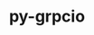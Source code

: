 ---
title: "py-grpcio"
layout: cache
categories: [package, develop]
meta: {"compilers": ["apple-clang@16.0.0", "gcc@11.4.0", "gcc@13.2.0"], "num_specs": 95, "num_specs_by_stack": {"e4s": 19, "hep": 5, "ml-darwin-aarch64-mps": 10, "ml-linux-aarch64-cpu": 28, "ml-linux-aarch64-cuda": 27, "ml-linux-x86_64-cpu": 27, "ml-linux-x86_64-cuda": 26, "ml-linux-x86_64-rocm": 20, "root": 95}, "oss": ["sequoia", "ubuntu22.04", "ubuntu24.04"], "platforms": ["darwin", "linux"], "stacks": ["e4s", "hep", "ml-darwin-aarch64-mps", "ml-linux-aarch64-cpu", "ml-linux-aarch64-cuda", "ml-linux-x86_64-cpu", "ml-linux-x86_64-cuda", "ml-linux-x86_64-rocm", "root"], "targets": ["aarch64", "x86_64_v3"], "versions": ["1.48.2", "1.62.2", "1.64.0", "1.71.0"]}
spec_details: [{"compiler": "gcc@11.4.0", "hash": "27md76e32cv64qezorjr2px3o5l7cq33", "os": "ubuntu22.04", "platform": "linux", "size": "-", "stacks": ["e4s", "root"], "target": "x86_64_v3", "variants": ["build_system=python_pip"], "versions": ["1.62.2"]}, {"compiler": "gcc@11.4.0", "hash": "2bxnu5hkq5k5udlicpgfk4ceu5t7pfbz", "os": "ubuntu22.04", "platform": "linux", "size": "-", "stacks": ["e4s", "root"], "target": "x86_64_v3", "variants": ["build_system=python_pip"], "versions": ["1.71.0"]}, {"compiler": "gcc@11.4.0", "hash": "2je2p4xp7mkchurg5bkxrio4whlc7bol", "os": "ubuntu22.04", "platform": "linux", "size": "-", "stacks": ["e4s", "root"], "target": "x86_64_v3", "variants": ["build_system=python_pip", "patches:=6be44fb"], "versions": ["1.48.2"]}, {"compiler": "gcc@13.2.0", "hash": "2ramt7cdlt2estfxolwlv3jzkocctcy2", "os": "ubuntu24.04", "platform": "linux", "size": "-", "stacks": ["ml-linux-x86_64-cpu", "ml-linux-x86_64-cuda", "root"], "target": "x86_64_v3", "variants": ["build_system=python_pip"], "versions": ["1.71.0"]}, {"compiler": "gcc@13.2.0", "hash": "2xblpsyov4o6img67de5fwkga6duqfxx", "os": "ubuntu24.04", "platform": "linux", "size": "-", "stacks": ["ml-linux-x86_64-cpu", "ml-linux-x86_64-cuda", "root"], "target": "x86_64_v3", "variants": ["build_system=python_pip"], "versions": ["1.71.0"]}, {"compiler": "gcc@13.2.0", "hash": "35tmcmm27qpdznwmds5wmenvpvwkouu7", "os": "ubuntu24.04", "platform": "linux", "size": "-", "stacks": ["ml-linux-x86_64-cpu", "ml-linux-x86_64-cuda", "ml-linux-x86_64-rocm", "root"], "target": "x86_64_v3", "variants": ["build_system=python_pip"], "versions": ["1.71.0"]}, {"compiler": "gcc@11.4.0", "hash": "3dbkfztotc2tfvicr5otyxjyqczpqvpx", "os": "ubuntu22.04", "platform": "linux", "size": "-", "stacks": ["hep", "root"], "target": "x86_64_v3", "variants": ["build_system=python_pip"], "versions": ["1.62.2"]}, {"compiler": "gcc@11.4.0", "hash": "3rywbvc3try74nqxhsazclo5g6abtnao", "os": "ubuntu22.04", "platform": "linux", "size": "-", "stacks": ["e4s", "root"], "target": "x86_64_v3", "variants": ["build_system=python_pip"], "versions": ["1.62.2"]}, {"compiler": "gcc@13.2.0", "hash": "3voqearwbk4emebbgspet4p7dt6crgwm", "os": "ubuntu24.04", "platform": "linux", "size": "-", "stacks": ["ml-linux-aarch64-cpu", "ml-linux-aarch64-cuda", "root"], "target": "aarch64", "variants": ["build_system=python_pip", "patches:=6be44fb"], "versions": ["1.48.2"]}, {"compiler": "gcc@13.2.0", "hash": "5k2qovn7pa4w62uw3hhbqyonxcwb7rgk", "os": "ubuntu24.04", "platform": "linux", "size": "-", "stacks": ["ml-linux-aarch64-cpu", "ml-linux-aarch64-cuda", "root"], "target": "aarch64", "variants": ["build_system=python_pip"], "versions": ["1.71.0"]}, {"compiler": "gcc@13.2.0", "hash": "5wmxtxcrd5xlirohrmkyxfmydjewpn7l", "os": "ubuntu24.04", "platform": "linux", "size": "-", "stacks": ["ml-linux-x86_64-cpu", "ml-linux-x86_64-cuda", "ml-linux-x86_64-rocm", "root"], "target": "x86_64_v3", "variants": ["build_system=python_pip"], "versions": ["1.71.0"]}, {"compiler": "gcc@13.2.0", "hash": "67fn5glb3fx2cbedgqklz6yyb2qugou3", "os": "ubuntu24.04", "platform": "linux", "size": "-", "stacks": ["ml-linux-aarch64-cpu", "ml-linux-aarch64-cuda", "root"], "target": "aarch64", "variants": ["build_system=python_pip"], "versions": ["1.71.0"]}, {"compiler": "gcc@13.2.0", "hash": "7naqmdtecszp2l4qfdrsw4yzaet7rgul", "os": "ubuntu24.04", "platform": "linux", "size": "-", "stacks": ["ml-linux-aarch64-cpu", "ml-linux-aarch64-cuda", "root"], "target": "aarch64", "variants": ["build_system=python_pip"], "versions": ["1.71.0"]}, {"compiler": "gcc@13.2.0", "hash": "7t5oqgryvc4judbqxn5xhgh3pp3j5soo", "os": "ubuntu24.04", "platform": "linux", "size": "-", "stacks": ["ml-linux-aarch64-cpu", "ml-linux-aarch64-cuda", "root"], "target": "aarch64", "variants": ["build_system=python_pip"], "versions": ["1.71.0"]}, {"compiler": "gcc@13.2.0", "hash": "a3qtmzov3wq2an4i4z7hqqqawezemhg4", "os": "ubuntu24.04", "platform": "linux", "size": "-", "stacks": ["ml-linux-x86_64-rocm", "root"], "target": "x86_64_v3", "variants": ["build_system=python_pip"], "versions": ["1.71.0"]}, {"compiler": "gcc@11.4.0", "hash": "a7gh3bnhdpkenfw6mkvx346nwvji7kxy", "os": "ubuntu22.04", "platform": "linux", "size": "-", "stacks": ["e4s", "root"], "target": "x86_64_v3", "variants": ["build_system=python_pip"], "versions": ["1.62.2"]}, {"compiler": "gcc@13.2.0", "hash": "a7tnutszcgzny3d7umq34oyri4pa77gv", "os": "ubuntu24.04", "platform": "linux", "size": "-", "stacks": ["ml-linux-aarch64-cpu", "ml-linux-aarch64-cuda", "root"], "target": "aarch64", "variants": ["build_system=python_pip"], "versions": ["1.71.0"]}, {"compiler": "gcc@13.2.0", "hash": "awu2xonjtm2bpdjsu2i7syhbwvth6n6i", "os": "ubuntu24.04", "platform": "linux", "size": "-", "stacks": ["ml-linux-x86_64-cpu", "ml-linux-x86_64-cuda", "root"], "target": "x86_64_v3", "variants": ["build_system=python_pip", "patches:=6be44fb"], "versions": ["1.48.2"]}, {"compiler": "gcc@11.4.0", "hash": "c5hjdtrmxohk4n32icxj53i2lwtlfqfy", "os": "ubuntu22.04", "platform": "linux", "size": "-", "stacks": ["e4s", "root"], "target": "x86_64_v3", "variants": ["build_system=python_pip", "patches:=6be44fb"], "versions": ["1.48.2"]}, {"compiler": "gcc@13.2.0", "hash": "cj2fothv5j3gky2ytovwu2vr4d3dstxj", "os": "ubuntu24.04", "platform": "linux", "size": "-", "stacks": ["ml-linux-x86_64-cpu", "ml-linux-x86_64-cuda", "ml-linux-x86_64-rocm", "root"], "target": "x86_64_v3", "variants": ["build_system=python_pip"], "versions": ["1.71.0"]}, {"compiler": "gcc@13.2.0", "hash": "cwg4hrwewqhdnje3gbpf5ovd4anqz6bb", "os": "ubuntu24.04", "platform": "linux", "size": "-", "stacks": ["ml-linux-aarch64-cpu", "ml-linux-aarch64-cuda", "root"], "target": "aarch64", "variants": ["build_system=python_pip"], "versions": ["1.71.0"]}, {"compiler": "apple-clang@16.0.0", "hash": "ddktmxw6tn5xbblqkhub4gfc555rt6cp", "os": "sequoia", "platform": "darwin", "size": "-", "stacks": ["ml-darwin-aarch64-mps", "root"], "target": "aarch64", "variants": ["build_system=python_pip"], "versions": ["1.71.0"]}, {"compiler": "gcc@11.4.0", "hash": "dj4oeytzq7z6sowvfnkztxmkuebb7jyg", "os": "ubuntu22.04", "platform": "linux", "size": "-", "stacks": ["e4s", "root"], "target": "x86_64_v3", "variants": ["build_system=python_pip"], "versions": ["1.62.2"]}, {"compiler": "gcc@13.2.0", "hash": "e2c6ywb64omtwsgp32ctv7qdmd6rlbtg", "os": "ubuntu24.04", "platform": "linux", "size": "-", "stacks": ["ml-linux-aarch64-cpu", "ml-linux-aarch64-cuda", "root"], "target": "aarch64", "variants": ["build_system=python_pip"], "versions": ["1.71.0"]}, {"compiler": "apple-clang@16.0.0", "hash": "e37n6myuwm467ebf4piwjrakd5krq4ut", "os": "sequoia", "platform": "darwin", "size": "-", "stacks": ["ml-darwin-aarch64-mps", "root"], "target": "aarch64", "variants": ["build_system=python_pip"], "versions": ["1.71.0"]}, {"compiler": "gcc@13.2.0", "hash": "evudbs2376nltg7v2ha4fueqto4xlwb2", "os": "ubuntu24.04", "platform": "linux", "size": "-", "stacks": ["ml-linux-aarch64-cpu", "ml-linux-aarch64-cuda", "root"], "target": "aarch64", "variants": ["build_system=python_pip"], "versions": ["1.71.0"]}, {"compiler": "gcc@13.2.0", "hash": "f545w4fpx3tq72gewrp3zjntnxq3iulw", "os": "ubuntu24.04", "platform": "linux", "size": "-", "stacks": ["ml-linux-aarch64-cpu", "ml-linux-aarch64-cuda", "root"], "target": "aarch64", "variants": ["build_system=python_pip", "patches:=6be44fb"], "versions": ["1.48.2"]}, {"compiler": "gcc@11.4.0", "hash": "f5ytpc7mk6gif2du2jgxkgs7ugrq7dau", "os": "ubuntu22.04", "platform": "linux", "size": "-", "stacks": ["e4s", "root"], "target": "x86_64_v3", "variants": ["build_system=python_pip"], "versions": ["1.71.0"]}, {"compiler": "gcc@13.2.0", "hash": "f62ln27plthjadqmvrselgddwzvgszfj", "os": "ubuntu24.04", "platform": "linux", "size": "-", "stacks": ["ml-linux-x86_64-cpu", "ml-linux-x86_64-cuda", "ml-linux-x86_64-rocm", "root"], "target": "x86_64_v3", "variants": ["build_system=python_pip"], "versions": ["1.71.0"]}, {"compiler": "gcc@13.2.0", "hash": "f6p5klv5xg4fcupddry2eoouu5yxbamv", "os": "ubuntu24.04", "platform": "linux", "size": "-", "stacks": ["ml-linux-x86_64-cpu", "ml-linux-x86_64-cuda", "ml-linux-x86_64-rocm", "root"], "target": "x86_64_v3", "variants": ["build_system=python_pip"], "versions": ["1.71.0"]}, {"compiler": "apple-clang@16.0.0", "hash": "fmbmkcglv44wbic2hqkmzdio32cr2pya", "os": "sequoia", "platform": "darwin", "size": "-", "stacks": ["ml-darwin-aarch64-mps", "root"], "target": "aarch64", "variants": ["build_system=python_pip"], "versions": ["1.71.0"]}, {"compiler": "gcc@11.4.0", "hash": "fv3h7ljgb77mb23mtjv3lrcrg4mqiic4", "os": "ubuntu22.04", "platform": "linux", "size": "-", "stacks": ["e4s", "root"], "target": "x86_64_v3", "variants": ["build_system=python_pip", "patches:=6be44fb"], "versions": ["1.48.2"]}, {"compiler": "gcc@13.2.0", "hash": "gmvhhy34dbu7hem6mgnyr4neg6yvm5ll", "os": "ubuntu24.04", "platform": "linux", "size": "-", "stacks": ["ml-linux-aarch64-cpu", "ml-linux-aarch64-cuda", "root"], "target": "aarch64", "variants": ["build_system=python_pip", "patches:=6be44fb"], "versions": ["1.48.2"]}, {"compiler": "gcc@13.2.0", "hash": "gopggwhetekscfifd4tq3g6pizgkmxfa", "os": "ubuntu24.04", "platform": "linux", "size": "-", "stacks": ["ml-linux-x86_64-cpu", "ml-linux-x86_64-rocm", "root"], "target": "x86_64_v3", "variants": ["build_system=python_pip"], "versions": ["1.71.0"]}, {"compiler": "apple-clang@16.0.0", "hash": "h3p6unu253zluqvbexu4vrszsvy4ases", "os": "sequoia", "platform": "darwin", "size": "-", "stacks": ["ml-darwin-aarch64-mps", "root"], "target": "aarch64", "variants": ["build_system=python_pip"], "versions": ["1.64.0"]}, {"compiler": "gcc@13.2.0", "hash": "i54f3ttc4wejbkomkemus7nweaxbl7x7", "os": "ubuntu24.04", "platform": "linux", "size": "-", "stacks": ["ml-linux-aarch64-cpu", "ml-linux-aarch64-cuda", "root"], "target": "aarch64", "variants": ["build_system=python_pip"], "versions": ["1.71.0"]}, {"compiler": "gcc@11.4.0", "hash": "j3qs7rna47xyvb5gwcytxapyj2udco2c", "os": "ubuntu22.04", "platform": "linux", "size": "-", "stacks": ["hep", "root"], "target": "x86_64_v3", "variants": ["build_system=python_pip"], "versions": ["1.62.2"]}, {"compiler": "gcc@11.4.0", "hash": "jglihcjo53eaamcp2v7ufwkdbpulcphp", "os": "ubuntu22.04", "platform": "linux", "size": "-", "stacks": ["e4s", "root"], "target": "x86_64_v3", "variants": ["build_system=python_pip", "patches:=6be44fb"], "versions": ["1.48.2"]}, {"compiler": "gcc@13.2.0", "hash": "kgdvlnfvqrg5usfy7tllgcvy5iza6nai", "os": "ubuntu24.04", "platform": "linux", "size": "-", "stacks": ["ml-linux-aarch64-cpu", "ml-linux-aarch64-cuda", "root"], "target": "aarch64", "variants": ["build_system=python_pip", "patches:=6be44fb"], "versions": ["1.48.2"]}, {"compiler": "gcc@13.2.0", "hash": "koed63nonlfqrh6pwlx5z74k2jqbu7ll", "os": "ubuntu24.04", "platform": "linux", "size": "-", "stacks": ["ml-linux-aarch64-cpu", "ml-linux-aarch64-cuda", "root"], "target": "aarch64", "variants": ["build_system=python_pip", "patches:=6be44fb"], "versions": ["1.48.2"]}, {"compiler": "gcc@13.2.0", "hash": "kwtald5j45enm7tzsd3v5yevimxsgkcj", "os": "ubuntu24.04", "platform": "linux", "size": "-", "stacks": ["ml-linux-x86_64-cpu", "ml-linux-x86_64-cuda", "ml-linux-x86_64-rocm", "root"], "target": "x86_64_v3", "variants": ["build_system=python_pip"], "versions": ["1.71.0"]}, {"compiler": "gcc@11.4.0", "hash": "kz55amwqlzfisv3dhbho6egthd5muhjg", "os": "ubuntu22.04", "platform": "linux", "size": "-", "stacks": ["e4s", "root"], "target": "x86_64_v3", "variants": ["build_system=python_pip"], "versions": ["1.64.0"]}, {"compiler": "gcc@13.2.0", "hash": "l6khln5dx7wusdlr4v4mgp4b2xewbjwy", "os": "ubuntu24.04", "platform": "linux", "size": "-", "stacks": ["ml-linux-x86_64-cpu", "ml-linux-x86_64-cuda", "ml-linux-x86_64-rocm", "root"], "target": "x86_64_v3", "variants": ["build_system=python_pip"], "versions": ["1.71.0"]}, {"compiler": "gcc@13.2.0", "hash": "meu6ldcpo3j7neijyeh4txqzoawq44ar", "os": "ubuntu24.04", "platform": "linux", "size": "-", "stacks": ["ml-linux-x86_64-rocm", "root"], "target": "x86_64_v3", "variants": ["build_system=python_pip"], "versions": ["1.71.0"]}, {"compiler": "apple-clang@16.0.0", "hash": "mywd62ubiftjir3h6vmanul7milc2vtp", "os": "sequoia", "platform": "darwin", "size": "-", "stacks": ["ml-darwin-aarch64-mps", "root"], "target": "aarch64", "variants": ["build_system=python_pip"], "versions": ["1.71.0"]}, {"compiler": "gcc@11.4.0", "hash": "n4l7z27vu2l3qpop3iccv5yk4bbrgb5a", "os": "ubuntu22.04", "platform": "linux", "size": "-", "stacks": ["hep", "root"], "target": "x86_64_v3", "variants": ["build_system=python_pip"], "versions": ["1.62.2"]}, {"compiler": "gcc@13.2.0", "hash": "n57z3fb2izipcepshble4szlz7zrytdj", "os": "ubuntu24.04", "platform": "linux", "size": "-", "stacks": ["ml-linux-x86_64-cpu", "ml-linux-x86_64-cuda", "ml-linux-x86_64-rocm", "root"], "target": "x86_64_v3", "variants": ["build_system=python_pip"], "versions": ["1.71.0"]}, {"compiler": "gcc@13.2.0", "hash": "nd4zsox2r7jpseucqmhcs6dhopwdmej5", "os": "ubuntu24.04", "platform": "linux", "size": "-", "stacks": ["ml-linux-x86_64-cpu", "ml-linux-x86_64-cuda", "root"], "target": "x86_64_v3", "variants": ["build_system=python_pip", "patches:=6be44fb"], "versions": ["1.48.2"]}, {"compiler": "gcc@11.4.0", "hash": "nm4zcnvru2frof62qb3aufm2vjgafzco", "os": "ubuntu22.04", "platform": "linux", "size": "-", "stacks": ["hep", "root"], "target": "x86_64_v3", "variants": ["build_system=python_pip"], "versions": ["1.62.2"]}, {"compiler": "gcc@13.2.0", "hash": "np34uwu7tloeb5zlirrwgtj3kod2uf2z", "os": "ubuntu24.04", "platform": "linux", "size": "-", "stacks": ["ml-linux-aarch64-cpu", "ml-linux-aarch64-cuda", "root"], "target": "aarch64", "variants": ["build_system=python_pip"], "versions": ["1.71.0"]}, {"compiler": "gcc@13.2.0", "hash": "npj3aswzdoqtto56qyj3a2dk56xsh562", "os": "ubuntu24.04", "platform": "linux", "size": "-", "stacks": ["ml-linux-aarch64-cpu", "ml-linux-aarch64-cuda", "root"], "target": "aarch64", "variants": ["build_system=python_pip", "patches:=6be44fb"], "versions": ["1.48.2"]}, {"compiler": "gcc@13.2.0", "hash": "o57xh2gfs4fngnyble2deuni4g4vagms", "os": "ubuntu24.04", "platform": "linux", "size": "-", "stacks": ["ml-linux-aarch64-cpu", "ml-linux-aarch64-cuda", "root"], "target": "aarch64", "variants": ["build_system=python_pip", "patches:=6be44fb"], "versions": ["1.48.2"]}, {"compiler": "gcc@11.4.0", "hash": "o5ggmp4v6wvafgbjuxwddhskkz4acold", "os": "ubuntu22.04", "platform": "linux", "size": "-", "stacks": ["e4s", "root"], "target": "x86_64_v3", "variants": ["build_system=python_pip"], "versions": ["1.71.0"]}, {"compiler": "gcc@13.2.0", "hash": "ogoe53ekmcdiedm3s5t4apnyikbiv4tm", "os": "ubuntu24.04", "platform": "linux", "size": "-", "stacks": ["ml-linux-x86_64-cpu", "ml-linux-x86_64-cuda", "ml-linux-x86_64-rocm", "root"], "target": "x86_64_v3", "variants": ["build_system=python_pip"], "versions": ["1.64.0"]}, {"compiler": "gcc@13.2.0", "hash": "pcdjdb6k6q6iesrlk4vvnwahl2ckrj52", "os": "ubuntu24.04", "platform": "linux", "size": "-", "stacks": ["ml-linux-x86_64-cpu", "ml-linux-x86_64-cuda", "root"], "target": "x86_64_v3", "variants": ["build_system=python_pip"], "versions": ["1.64.0"]}, {"compiler": "gcc@13.2.0", "hash": "pphyywr7xzxpchgokdta5kyi7axjonu4", "os": "ubuntu24.04", "platform": "linux", "size": "-", "stacks": ["ml-linux-x86_64-cpu", "ml-linux-x86_64-cuda", "ml-linux-x86_64-rocm", "root"], "target": "x86_64_v3", "variants": ["build_system=python_pip"], "versions": ["1.71.0"]}, {"compiler": "gcc@13.2.0", "hash": "ps5cpxoqnr7lefteuzvxcepxk6iee64g", "os": "ubuntu24.04", "platform": "linux", "size": "-", "stacks": ["ml-linux-aarch64-cpu", "ml-linux-aarch64-cuda", "root"], "target": "aarch64", "variants": ["build_system=python_pip"], "versions": ["1.71.0"]}, {"compiler": "gcc@13.2.0", "hash": "q4t62v6yrocskk4iaky2pnlgpwvc6c2f", "os": "ubuntu24.04", "platform": "linux", "size": "-", "stacks": ["ml-linux-aarch64-cpu", "ml-linux-aarch64-cuda", "root"], "target": "aarch64", "variants": ["build_system=python_pip"], "versions": ["1.71.0"]}, {"compiler": "gcc@13.2.0", "hash": "q7po6apr754dsv2u7psztrxkdxjkyfb6", "os": "ubuntu24.04", "platform": "linux", "size": "-", "stacks": ["ml-linux-x86_64-rocm", "root"], "target": "x86_64_v3", "variants": ["build_system=python_pip"], "versions": ["1.64.0"]}, {"compiler": "apple-clang@16.0.0", "hash": "qcyvmpe3duxy7sd6c4mvxegksjj6rgp5", "os": "sequoia", "platform": "darwin", "size": "-", "stacks": ["ml-darwin-aarch64-mps", "root"], "target": "aarch64", "variants": ["build_system=python_pip"], "versions": ["1.71.0"]}, {"compiler": "gcc@13.2.0", "hash": "qkp7pj4otjwsbrng7mx7qqph5exxeshj", "os": "ubuntu24.04", "platform": "linux", "size": "-", "stacks": ["ml-linux-aarch64-cpu", "ml-linux-aarch64-cuda", "root"], "target": "aarch64", "variants": ["build_system=python_pip"], "versions": ["1.71.0"]}, {"compiler": "gcc@13.2.0", "hash": "rao6gor6gmnvuejzdp2nxndgserfmjsh", "os": "ubuntu24.04", "platform": "linux", "size": "-", "stacks": ["ml-linux-x86_64-cpu", "ml-linux-x86_64-cuda", "ml-linux-x86_64-rocm", "root"], "target": "x86_64_v3", "variants": ["build_system=python_pip"], "versions": ["1.71.0"]}, {"compiler": "gcc@11.4.0", "hash": "rfjbtcadjletyguszrz4lpryfalqnzcu", "os": "ubuntu22.04", "platform": "linux", "size": "-", "stacks": ["e4s", "root"], "target": "x86_64_v3", "variants": ["build_system=python_pip", "patches:=6be44fb"], "versions": ["1.48.2"]}, {"compiler": "gcc@13.2.0", "hash": "rspcx3yteilvvw2rbcbenxnxabpq3ozg", "os": "ubuntu24.04", "platform": "linux", "size": "-", "stacks": ["ml-linux-x86_64-cpu", "ml-linux-x86_64-cuda", "root"], "target": "x86_64_v3", "variants": ["build_system=python_pip", "patches:=6be44fb"], "versions": ["1.48.2"]}, {"compiler": "gcc@13.2.0", "hash": "s2updczjtqdgthxyreyb2xi6llptmuys", "os": "ubuntu24.04", "platform": "linux", "size": "-", "stacks": ["ml-linux-aarch64-cpu", "ml-linux-aarch64-cuda", "root"], "target": "aarch64", "variants": ["build_system=python_pip"], "versions": ["1.64.0"]}, {"compiler": "gcc@11.4.0", "hash": "sfpre2ikz6uaxlwbyk5zt6gghxsiirc6", "os": "ubuntu22.04", "platform": "linux", "size": "-", "stacks": ["hep", "root"], "target": "x86_64_v3", "variants": ["build_system=python_pip"], "versions": ["1.62.2"]}, {"compiler": "gcc@13.2.0", "hash": "speeeumprndk7oik5m6i6jtoysq5kjos", "os": "ubuntu24.04", "platform": "linux", "size": "-", "stacks": ["ml-linux-x86_64-cpu", "ml-linux-x86_64-cuda", "root"], "target": "x86_64_v3", "variants": ["build_system=python_pip"], "versions": ["1.71.0"]}, {"compiler": "apple-clang@16.0.0", "hash": "sx6wdhqqsbpterje3qgu5dtlvuduwdud", "os": "sequoia", "platform": "darwin", "size": "-", "stacks": ["ml-darwin-aarch64-mps", "root"], "target": "aarch64", "variants": ["build_system=python_pip"], "versions": ["1.71.0"]}, {"compiler": "gcc@13.2.0", "hash": "t3wfr4oer6ssxhiethqyeqvmrx6jk2md", "os": "ubuntu24.04", "platform": "linux", "size": "-", "stacks": ["ml-linux-x86_64-cpu", "ml-linux-x86_64-cuda", "root"], "target": "x86_64_v3", "variants": ["build_system=python_pip", "patches:=6be44fb"], "versions": ["1.48.2"]}, {"compiler": "gcc@13.2.0", "hash": "tsavxmim5x3ig3lwxc3o4i3iwl6absxd", "os": "ubuntu24.04", "platform": "linux", "size": "-", "stacks": ["ml-linux-x86_64-cpu", "ml-linux-x86_64-cuda", "root"], "target": "x86_64_v3", "variants": ["build_system=python_pip", "patches:=6be44fb"], "versions": ["1.48.2"]}, {"compiler": "gcc@11.4.0", "hash": "tuyrm3mpojamcdxx6ezv4ywv7mnrc244", "os": "ubuntu22.04", "platform": "linux", "size": "-", "stacks": ["e4s", "root"], "target": "x86_64_v3", "variants": ["build_system=python_pip", "patches:=6be44fb"], "versions": ["1.48.2"]}, {"compiler": "gcc@11.4.0", "hash": "u4aya3mlizhh6uiaa34sx25mphq3qoey", "os": "ubuntu22.04", "platform": "linux", "size": "-", "stacks": ["e4s", "root"], "target": "x86_64_v3", "variants": ["build_system=python_pip", "patches:=6be44fb"], "versions": ["1.48.2"]}, {"compiler": "gcc@13.2.0", "hash": "uavoi4sdezjptctpwjm2ezblrantq3zx", "os": "ubuntu24.04", "platform": "linux", "size": "-", "stacks": ["ml-linux-aarch64-cpu", "ml-linux-aarch64-cuda", "root"], "target": "aarch64", "variants": ["build_system=python_pip"], "versions": ["1.71.0"]}, {"compiler": "gcc@13.2.0", "hash": "ukokbz7hef34vsgsfhfvrgbsf5atk3ne", "os": "ubuntu24.04", "platform": "linux", "size": "-", "stacks": ["ml-linux-x86_64-rocm", "root"], "target": "x86_64_v3", "variants": ["build_system=python_pip"], "versions": ["1.71.0"]}, {"compiler": "gcc@13.2.0", "hash": "uodpi5jvirmh6hqk35dlza3tkqvsdj7w", "os": "ubuntu24.04", "platform": "linux", "size": "-", "stacks": ["ml-linux-aarch64-cpu", "ml-linux-aarch64-cuda", "root"], "target": "aarch64", "variants": ["build_system=python_pip", "patches:=6be44fb"], "versions": ["1.48.2"]}, {"compiler": "gcc@13.2.0", "hash": "uq6ktgxv347jhpgbnlmvsswx3ikpxny4", "os": "ubuntu24.04", "platform": "linux", "size": "-", "stacks": ["ml-linux-aarch64-cpu", "ml-linux-aarch64-cuda", "root"], "target": "aarch64", "variants": ["build_system=python_pip"], "versions": ["1.71.0"]}, {"compiler": "gcc@13.2.0", "hash": "v6wvskiy7ke7x7wgjunh5uzwl7hgah5m", "os": "ubuntu24.04", "platform": "linux", "size": "-", "stacks": ["ml-linux-x86_64-cpu", "ml-linux-x86_64-cuda", "root"], "target": "x86_64_v3", "variants": ["build_system=python_pip", "patches:=6be44fb"], "versions": ["1.48.2"]}, {"compiler": "gcc@13.2.0", "hash": "vayusm7wtustimfnzg65cqhiagn23viw", "os": "ubuntu24.04", "platform": "linux", "size": "-", "stacks": ["ml-linux-aarch64-cpu", "ml-linux-aarch64-cuda", "root"], "target": "aarch64", "variants": ["build_system=python_pip"], "versions": ["1.71.0"]}, {"compiler": "apple-clang@16.0.0", "hash": "vf45cgttmbmeozdgxdrbmga4uridc2qc", "os": "sequoia", "platform": "darwin", "size": "-", "stacks": ["ml-darwin-aarch64-mps", "root"], "target": "aarch64", "variants": ["build_system=python_pip"], "versions": ["1.71.0"]}, {"compiler": "gcc@11.4.0", "hash": "w6snfubj75lzf5okfhaqekchz2a5agcv", "os": "ubuntu22.04", "platform": "linux", "size": "-", "stacks": ["e4s", "root"], "target": "x86_64_v3", "variants": ["build_system=python_pip"], "versions": ["1.62.2"]}, {"compiler": "apple-clang@16.0.0", "hash": "wjphzottz4kahpx5ecpri53rpnu76sqe", "os": "sequoia", "platform": "darwin", "size": "-", "stacks": ["ml-darwin-aarch64-mps", "root"], "target": "aarch64", "variants": ["build_system=python_pip"], "versions": ["1.71.0"]}, {"compiler": "gcc@13.2.0", "hash": "wlofyuz46hycgyr5g24xeqlbphy2nbqq", "os": "ubuntu24.04", "platform": "linux", "size": "-", "stacks": ["ml-linux-x86_64-rocm", "root"], "target": "x86_64_v3", "variants": ["build_system=python_pip"], "versions": ["1.71.0"]}, {"compiler": "gcc@13.2.0", "hash": "wngczdkta2xche7glcyhb746tarixnts", "os": "ubuntu24.04", "platform": "linux", "size": "-", "stacks": ["ml-linux-x86_64-cpu", "ml-linux-x86_64-cuda", "root"], "target": "x86_64_v3", "variants": ["build_system=python_pip"], "versions": ["1.71.0"]}, {"compiler": "apple-clang@16.0.0", "hash": "x7t62mwjl6wsdi6rbzg6iyfaw3iwtwiu", "os": "sequoia", "platform": "darwin", "size": "-", "stacks": ["ml-darwin-aarch64-mps", "root"], "target": "aarch64", "variants": ["build_system=python_pip"], "versions": ["1.71.0"]}, {"compiler": "gcc@13.2.0", "hash": "xifgowuomgamfzsveswshd34skelpaat", "os": "ubuntu24.04", "platform": "linux", "size": "-", "stacks": ["ml-linux-aarch64-cpu", "root"], "target": "aarch64", "variants": ["build_system=python_pip", "patches:=6be44fb"], "versions": ["1.48.2"]}, {"compiler": "gcc@11.4.0", "hash": "xqp3vpywsgeqp2umkfatglmbpdqr5l7n", "os": "ubuntu22.04", "platform": "linux", "size": "-", "stacks": ["e4s", "root"], "target": "x86_64_v3", "variants": ["build_system=python_pip"], "versions": ["1.62.2"]}, {"compiler": "gcc@13.2.0", "hash": "y7u46me5udwj7fg7butmncain2qfl2ah", "os": "ubuntu24.04", "platform": "linux", "size": "-", "stacks": ["ml-linux-x86_64-cpu", "ml-linux-x86_64-cuda", "root"], "target": "x86_64_v3", "variants": ["build_system=python_pip", "patches:=6be44fb"], "versions": ["1.48.2"]}, {"compiler": "gcc@13.2.0", "hash": "yeggq6bsrcjjgp5pddew4yuwt7653zkk", "os": "ubuntu24.04", "platform": "linux", "size": "-", "stacks": ["ml-linux-x86_64-rocm", "root"], "target": "x86_64_v3", "variants": ["build_system=python_pip"], "versions": ["1.71.0"]}, {"compiler": "gcc@13.2.0", "hash": "yhb5tvu2skqxww2vscjtyhunplmdw3e7", "os": "ubuntu24.04", "platform": "linux", "size": "-", "stacks": ["ml-linux-x86_64-cpu", "ml-linux-x86_64-cuda", "ml-linux-x86_64-rocm", "root"], "target": "x86_64_v3", "variants": ["build_system=python_pip"], "versions": ["1.71.0"]}, {"compiler": "gcc@11.4.0", "hash": "ys7ip7dbj2mhsctasoa5ao4mjndj653j", "os": "ubuntu22.04", "platform": "linux", "size": "-", "stacks": ["e4s", "root"], "target": "x86_64_v3", "variants": ["build_system=python_pip", "patches:=6be44fb"], "versions": ["1.48.2"]}, {"compiler": "gcc@13.2.0", "hash": "yt5o34vmzyj546vol73nakoxfctqogzg", "os": "ubuntu24.04", "platform": "linux", "size": "-", "stacks": ["ml-linux-x86_64-cpu", "ml-linux-x86_64-cuda", "ml-linux-x86_64-rocm", "root"], "target": "x86_64_v3", "variants": ["build_system=python_pip"], "versions": ["1.71.0"]}, {"compiler": "gcc@11.4.0", "hash": "z6zptz3xjbu3i6usdkzj5ssroijm56wm", "os": "ubuntu22.04", "platform": "linux", "size": "-", "stacks": ["e4s", "root"], "target": "x86_64_v3", "variants": ["build_system=python_pip", "patches:=6be44fb"], "versions": ["1.48.2"]}, {"compiler": "gcc@13.2.0", "hash": "zfa35dvqsjne42zq2dzpectuw3rmrnui", "os": "ubuntu24.04", "platform": "linux", "size": "-", "stacks": ["ml-linux-aarch64-cpu", "ml-linux-aarch64-cuda", "root"], "target": "aarch64", "variants": ["build_system=python_pip"], "versions": ["1.71.0"]}, {"compiler": "gcc@13.2.0", "hash": "zivdzvhdbvid5nfya3vcdq2ongsxz64o", "os": "ubuntu24.04", "platform": "linux", "size": "-", "stacks": ["ml-linux-x86_64-cpu", "ml-linux-x86_64-cuda", "root"], "target": "x86_64_v3", "variants": ["build_system=python_pip", "patches:=6be44fb"], "versions": ["1.48.2"]}, {"compiler": "gcc@13.2.0", "hash": "zwpia2p5fmupvo7idj3n7umt7ven7dbd", "os": "ubuntu24.04", "platform": "linux", "size": "-", "stacks": ["ml-linux-aarch64-cpu", "ml-linux-aarch64-cuda", "root"], "target": "aarch64", "variants": ["build_system=python_pip"], "versions": ["1.64.0"]}]
---